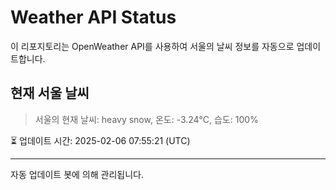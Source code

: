 
# Weather API Status

이 리포지토리는 OpenWeather API를 사용하여 서울의 날씨 정보를 자동으로 업데이트합니다.

## 현재 서울 날씨
> 서울의 현재 날씨: heavy snow, 온도: -3.24°C, 습도: 100%

⏳ 업데이트 시간: 2025-02-06 07:55:21 (UTC)

---
자동 업데이트 봇에 의해 관리됩니다.
